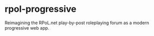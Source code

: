 # rpol-progressive
Reimagining the RPoL.net play-by-post roleplaying forum as a modern progressive web app.
